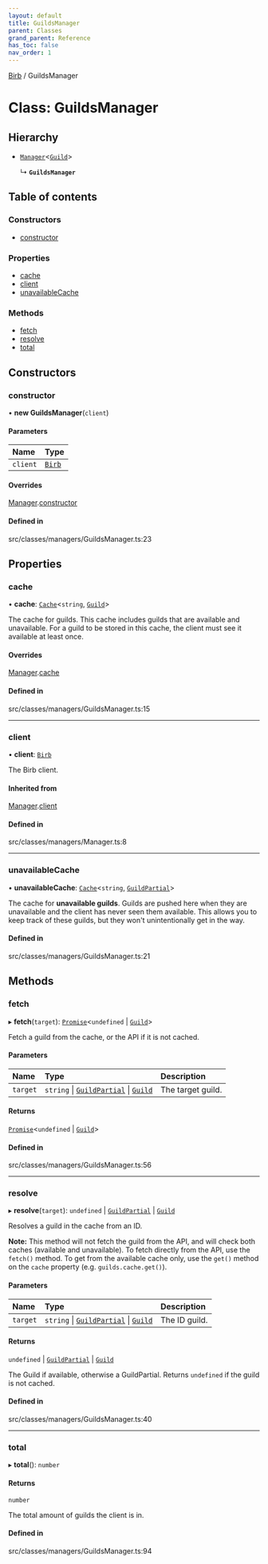 ```yaml
---
layout: default
title: GuildsManager
parent: Classes
grand_parent: Reference
has_toc: false
nav_order: 1
---
```


[Birb](/) / GuildsManager

# Class: GuildsManager

## Hierarchy

- [`Manager`](Manager.md)<[`Guild`](Guild.md)\>

  ↳ **`GuildsManager`**

## Table of contents

### Constructors

- [constructor](GuildsManager.md#constructor)

### Properties

- [cache](GuildsManager.md#cache)
- [client](GuildsManager.md#client)
- [unavailableCache](GuildsManager.md#unavailablecache)

### Methods

- [fetch](GuildsManager.md#fetch)
- [resolve](GuildsManager.md#resolve)
- [total](GuildsManager.md#total)

## Constructors

### constructor

• **new GuildsManager**(`client`)

#### Parameters

| Name | Type |
| :------ | :------ |
| `client` | [`Birb`](Birb.md) |

#### Overrides

[Manager](Manager.md).[constructor](Manager.md#constructor)

#### Defined in

src/classes/managers/GuildsManager.ts:23

## Properties

### cache

• **cache**: [`Cache`](Cache.md)<`string`, [`Guild`](Guild.md)\>

The cache for guilds. This cache includes guilds that are available and unavailable.
For a guild to be stored in this cache, the client must see it available at least once.

#### Overrides

[Manager](Manager.md).[cache](Manager.md#cache)

#### Defined in

src/classes/managers/GuildsManager.ts:15

___

### client

• **client**: [`Birb`](Birb.md)

The Birb client.

#### Inherited from

[Manager](Manager.md).[client](Manager.md#client)

#### Defined in

src/classes/managers/Manager.ts:8

___

### unavailableCache

• **unavailableCache**: [`Cache`](Cache.md)<`string`, [`GuildPartial`](GuildPartial.md)\>

The cache for **unavailable guilds**. Guilds are pushed here when they are unavailable
and the client has never seen them available. This allows you to keep track of these
guilds, but they won't unintentionally get in the way.

#### Defined in

src/classes/managers/GuildsManager.ts:21

## Methods

### fetch

▸ **fetch**(`target`): [`Promise`]( https://developer.mozilla.org/en-US/docs/Web/JavaScript/Reference/Global_Objects/Promise )<`undefined` \| [`Guild`](Guild.md)\>

Fetch a guild from the cache, or the API if it is not cached.

#### Parameters

| Name | Type | Description |
| :------ | :------ | :------ |
| `target` | `string` \| [`GuildPartial`](GuildPartial.md) \| [`Guild`](Guild.md) | The target guild. |

#### Returns

[`Promise`]( https://developer.mozilla.org/en-US/docs/Web/JavaScript/Reference/Global_Objects/Promise )<`undefined` \| [`Guild`](Guild.md)\>

#### Defined in

src/classes/managers/GuildsManager.ts:56

___

### resolve

▸ **resolve**(`target`): `undefined` \| [`GuildPartial`](GuildPartial.md) \| [`Guild`](Guild.md)

Resolves a guild in the cache from an ID.

**Note:** This method will not fetch the guild from the API, and will check
both caches (available and unavailable). To fetch directly from the API, use the
`fetch()` method. To get from the available cache only, use the `get()` method on
the `cache` property (e.g. `guilds.cache.get()`).

#### Parameters

| Name | Type | Description |
| :------ | :------ | :------ |
| `target` | `string` \| [`GuildPartial`](GuildPartial.md) \| [`Guild`](Guild.md) | The ID guild. |

#### Returns

`undefined` \| [`GuildPartial`](GuildPartial.md) \| [`Guild`](Guild.md)

The Guild if available, otherwise a GuildPartial. Returns `undefined` if the guild is not cached.

#### Defined in

src/classes/managers/GuildsManager.ts:40

___

### total

▸ **total**(): `number`

#### Returns

`number`

The total amount of guilds the client is in.

#### Defined in

src/classes/managers/GuildsManager.ts:94
